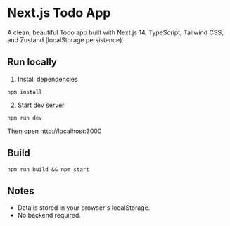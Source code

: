 # Next.js Todo App

A clean, beautiful Todo app built with Next.js 14, TypeScript, Tailwind CSS, and Zustand (localStorage persistence).

## Run locally

1. Install dependencies

```
npm install
```

2. Start dev server

```
npm run dev
```

Then open http://localhost:3000

## Build

```
npm run build && npm start
```

## Notes
- Data is stored in your browser's localStorage.
- No backend required.
